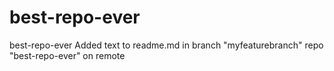 # best-repo-ever
best-repo-ever
Added text to readme.md in branch "myfeaturebranch" repo "best-repo-ever" on remote
